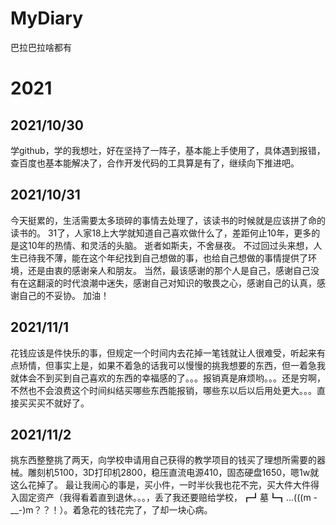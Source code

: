 # MyDiary
巴拉巴拉啥都有
# 2021
  ## 2021/10/30
  学github，学的我想吐，好在坚持了一阵子，基本能上手使用了，具体遇到报错，查百度也基本能解决了，合作开发代码的工具算是有了，继续向下推进吧。
  ## 2021/10/31
  今天挺累的，生活需要太多琐碎的事情去处理了，该读书的时候就是应该拼了命的读书的。
  31了，人家18上大学就知道自己喜欢做什么了，差距何止10年，更多的是这10年的热情、和灵活的头脑。
  逝者如斯夫，不舍昼夜。
  不过回过头来想，人生已待我不薄，能在这个年纪找到自己想做的事，也给自己想做的事情提供了环境，还是由衷的感谢亲人和朋友。
  当然，最该感谢的那个人是自己，感谢自己没有在这翻滚的时代浪潮中迷失，感谢自己对知识的敬畏之心，感谢自己的认真，感谢自己的不妥协。
  加油！
  ## 2021/11/1
  花钱应该是件快乐的事，但规定一个时间内去花掉一笔钱就让人很难受，听起来有点矫情，但事实上是，如果不着急的话我可以慢慢的挑我想要的东西，但一着急我就体会不到买到自己喜欢的东西的幸福感的了。。。报销真是麻烦哟。。。还是穷啊，不然也不会浪费这个时间纠结买哪些东西能报销，哪些东以后以后用处更大。。。直接买买买不就好了。
  ## 2021/11/2
  挑东西整整挑了两天，向学校申请用自己获得的教学项目的钱买了理想所需要的器械。雕刻机5100，3D打印机2800，稳压直流电源410，固态硬盘1650，嗯1w就这么花掉了。
  最让我闹心的事是，买小件，一时半伙我也花不完，买大件大件得入固定资产（我得看着直到退休。。。，丢了我还要赔给学校，┏┛墓┗┓...(((m -__-)m？？！）。着急花的钱花完了，了却一块心病。
  